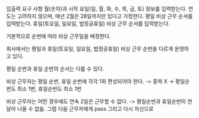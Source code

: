 입출력 요구 사항
월(숫자)과 시작 요일(일, 월, 화, 수, 목, 금, 토) 정보를 입력받는다.
연도는 고려하지 않으며, 매년 2월은 28일까지만 있다고 가정한다.
평일 비상 근무 순서를 입력받는다.
휴일(토요일, 일요일, 법정공휴일) 비상 근무 순서를 입력받는다.


기본적으로 순번에 따라 비상 근무일을 배정한다.

회사에서는 평일과 휴일(토요일, 일요일, 법정공휴일) 비상 근무 순번을 다르게 운영하고 있다.

평일 순번과 휴일 순번의 순서는 다를 수 있다.

비상 근무자는 평일 순번, 휴일 순번에 각각 1회 편성되어야 한다. -> 중복 X -> 평일순번도 최소 1번, 휴일순번도 최소 1번

비상 근무자는 어떤 경우에도 연속 2일은 근무할 수 없다. -> 평일순번과 휴일순번이 연달아 나올 수 없음. 그럼 다음 근무자에게 pass 그리고 다시 자신으로


